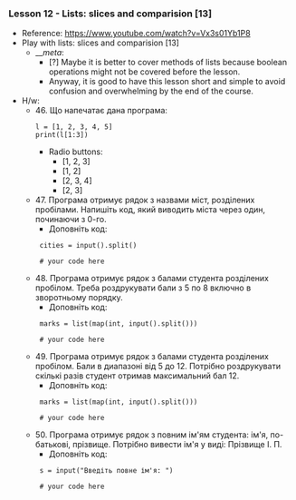 ### Lesson 12 - Lists: slices and comparision [13]
- Reference: https://www.youtube.com/watch?v=Vx3s01Yb1P8
- Play with lists: slices and comparision [13]
  - ___meta_: 
    - [?] Maybe it is better to cover methods of lists because boolean operations might not be covered before the lesson.
    - Anyway, it is good to have this lesson short and simple to avoid confusion and overwhelming by the end of the course.
- H/w:
  - 46\. Що напечатає дана програма:
    ```
    l = [1, 2, 3, 4, 5]
    print(l[1:3])

    ```
    - Radio buttons:
      - [1, 2, 3]
      - [1, 2]
      - [2, 3, 4]
      - [2, 3]
  - 47\. Програма отримує рядок з назвами міст, розділених пробілами. Напишіть код, який виводить міста через один, починаючи з 0-го.
     - Доповніть код:
      ```
       cities = input().split()
   
       # your code here
       ```
  - 48\. Програма отримує рядок з балами студента розділених пробілом. Треба роздрукувати бали з 5 по 8 включно в зворотньому порядку.
     - Доповніть код:
      ```
       marks = list(map(int, input().split()))
   
       # your code here
       ```
  - 49\. Програма отримує рядок з балами студента розділених пробілом. Бали в диапазоні від 5 до 12. Потрібно роздрукувати скількі разів студент отримав максимальний бал 12.
     - Доповніть код:
      ```
       marks = list(map(int, input().split()))
   
       # your code here
       ```
  - 50\. Програма отримує рядок з повним ім'ям студента: ім'я, по-батькові, прізвище. Потрібно вивести ім'я у виді: Прізвище І. П.
     - Доповніть код:
      ```
       s = input("Введіть повне ім'я: ")
   
       # your code here
       ```